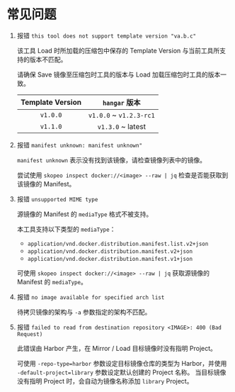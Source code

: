 # 常见问题

1. 报错 `this tool does not support template version "va.b.c"`

    该工具 Load 时所加载的压缩包中保存的 Template Version 与当前工具所支持的版本不匹配。

    请确保 Save 镜像至压缩包时工具的版本与 Load 加载压缩包时工具的版本一致。

    | Template Version | `hangar` 版本 |
    | :--------------: | :---------------: |
    | `v1.0.0`         | `v1.0.0` ~ `v1.2.3-rc1` |
    | `v1.1.0`         | `v1.3.0` ~ latest |

2. 报错 `manifest unknown: manifest unknown"`

    `manifest unknown` 表示没有找到该镜像，请检查镜像列表中的镜像。

    尝试使用 `skopeo inspect docker://<image> --raw | jq` 检查是否能获取到该镜像的 Manifest。

3. 报错 `unsupported MIME type`

    源镜像的 Manifest 的 `mediaType` 格式不被支持。

    本工具支持以下类型的 `mediaType`：

    - `application/vnd.docker.distribution.manifest.list.v2+json`
    - `application/vnd.docker.distribution.manifest.v2+json`
    - `application/vnd.docker.distribution.manifest.v1+json`

    可使用 `skopeo inspect docker://<image> --raw | jq` 获取源镜像的 Manifest 的 `mediaType`。

4. 报错 `no image available for specified arch list`

    待拷贝镜像的架构与 `-a` 参数指定的架构不匹配。

5. 报错 `failed to read from destination repository <IMAGE>: 400 (Bad Request)`

    此错误由 Harbor 产生，在 Mirror / Load 目标镜像时没有指明 Project。

    可使用 `-repo-type=harbor` 参数设定目标镜像仓库的类型为 Harbor，并使用 `-default-project=library` 参数设定默认创建的 Project 名称。
    当目标镜像没有指明 Project 时，会自动为镜像名称添加 `library` Project。
